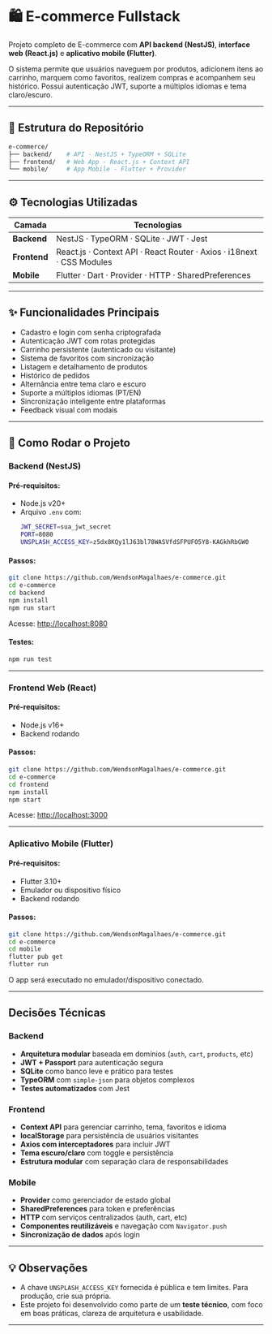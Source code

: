 # 🛍️ E-commerce Fullstack

Projeto completo de E-commerce com **API backend (NestJS)**, **interface web (React.js)** e **aplicativo mobile (Flutter)**.

O sistema permite que usuários naveguem por produtos, adicionem itens ao carrinho, marquem como favoritos, realizem compras e acompanhem seu histórico. Possui autenticação JWT, suporte a múltiplos idiomas e tema claro/escuro.

---

## 📂 Estrutura do Repositório

```bash
e-commerce/
├── backend/    # API - NestJS + TypeORM + SQLite
├── frontend/   # Web App - React.js + Context API
└── mobile/     # App Mobile - Flutter + Provider
```

---

## ⚙️ Tecnologias Utilizadas

| Camada       | Tecnologias                                                           |
| ------------ | --------------------------------------------------------------------- |
| **Backend**  | NestJS · TypeORM · SQLite · JWT · Jest                                |
| **Frontend** | React.js · Context API · React Router · Axios · i18next · CSS Modules |
| **Mobile**   | Flutter · Dart · Provider · HTTP · SharedPreferences                  |

---

## ✨ Funcionalidades Principais

- Cadastro e login com senha criptografada
- Autenticação JWT com rotas protegidas
- Carrinho persistente (autenticado ou visitante)
- Sistema de favoritos com sincronização
- Listagem e detalhamento de produtos
- Histórico de pedidos
- Alternância entre tema claro e escuro
- Suporte a múltiplos idiomas (PT/EN)
- Sincronização inteligente entre plataformas
- Feedback visual com modais

---

## 🚀 Como Rodar o Projeto

### Backend (NestJS)

#### Pré-requisitos:
- Node.js v20+
- Arquivo `.env` com:
  ```bash
  JWT_SECRET=sua_jwt_secret
  PORT=8080
  UNSPLASH_ACCESS_KEY=z5dx8KQy1lJ63bl78WASVfdSFPUFO5Y8-KAGkhRbGW0
  ```

#### Passos:
```bash
git clone https://github.com/WendsonMagalhaes/e-commerce.git
cd e-commerce
cd backend
npm install
npm run start
```

Acesse: [http://localhost:8080](http://localhost:8080)

#### Testes:
```bash
npm run test
```

---

### Frontend Web (React)

#### Pré-requisitos:
- Node.js v16+
- Backend rodando

#### Passos:
```bash
git clone https://github.com/WendsonMagalhaes/e-commerce.git
cd e-commerce
cd frontend
npm install
npm start
```

Acesse: [http://localhost:3000](http://localhost:3000)

---

### Aplicativo Mobile (Flutter)

#### Pré-requisitos:
- Flutter 3.10+
- Emulador ou dispositivo físico
- Backend rodando

#### Passos:
```bash
git clone https://github.com/WendsonMagalhaes/e-commerce.git
cd e-commerce
cd mobile
flutter pub get
flutter run
```

O app será executado no emulador/dispositivo conectado.

---

## Decisões Técnicas

### Backend

- **Arquitetura modular** baseada em domínios (`auth`, `cart`, `products`, etc)
- **JWT + Passport** para autenticação segura
- **SQLite** como banco leve e prático para testes
- **TypeORM** com `simple-json` para objetos complexos
- **Testes automatizados** com Jest

### Frontend

- **Context API** para gerenciar carrinho, tema, favoritos e idioma
- **localStorage** para persistência de usuários visitantes
- **Axios com interceptadores** para incluir JWT
- **Tema escuro/claro** com toggle e persistência
- **Estrutura modular** com separação clara de responsabilidades

### Mobile

- **Provider** como gerenciador de estado global
- **SharedPreferences** para token e preferências
- **HTTP** com serviços centralizados (auth, cart, etc)
- **Componentes reutilizáveis** e navegação com `Navigator.push`
- **Sincronização de dados** após login

---



## 💡 Observações

- A chave `UNSPLASH_ACCESS_KEY` fornecida é pública e tem limites. Para produção, crie sua própria.
- Este projeto foi desenvolvido como parte de um **teste técnico**, com foco em boas práticas, clareza de arquitetura e usabilidade.

---

